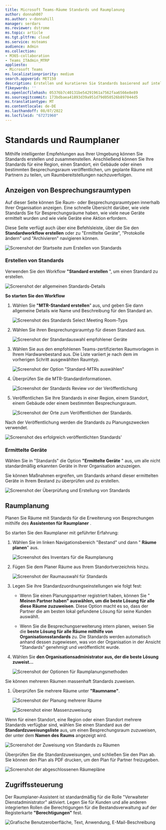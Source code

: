 ```yaml
---
title: Microsoft Teams-Räume Standards und Raumplanung
author: donnah007
ms.author: v-donnahill
manager: serdars
ms.reviewer: dstrome
ms.topic: article
ms.tgt.pltfrm: cloud
ms.service: msteams
audience: Admin
ms.collection:
- M365-collaboration
- Teams_ITAdmin_MTRP
appliesto:
- Microsoft Teams
ms.localizationpriority: medium
search.appverid: MET150
description: Erstellen und kuratieren Sie Standards basierend auf intelligenten Empfehlungen aus Ihrer Umgebung.
f1keywords: ''
ms.openlocfilehash: 05376b7c40131be54291961a7562faa6566e8e89
ms.sourcegitcommit: 173bdbaea41893d39a951d79d050526b897044d5
ms.translationtype: MT
ms.contentlocale: de-DE
ms.lasthandoff: 08/07/2022
ms.locfileid: "67271960"
---
```

# <a name="standards-and-room-planner"></a>Standards und Raumplaner

Mithilfe intelligenter Empfehlungen aus Ihrer Umgebung können Sie Standards erstellen und zusammenstellen. Anschließend können Sie Ihre Standards für eine Region, einen Standort, ein Gebäude oder einen bestimmten Besprechungsraum veröffentlichen, um geplante Räume mit Partnern zu teilen, um Raumbereitstellungen nachzuverfolgen.

## <a name="view-meeting-room-types"></a>Anzeigen von Besprechungsraumtypen

Auf dieser Seite können Sie Raum- oder Besprechungsraumtypen innerhalb Ihrer Organisation anzeigen. Eine schnelle Übersicht darüber, wie viele Standards Sie für Besprechungsräume haben, wie viele neue Geräte ermittelt wurden und wie viele Geräte eine Aktion erfordern.

Diese Seite verfügt auch über eine Befehlsleiste, über die Sie den  **Standardworkflow erstellen** oder zu "Ermittelte Geräte", "Protokolle ändern" und "Archivieren" navigieren können.

![Screenshot der Startseite zum Erstellen von Standards](../media/standards-and-room-planner-001.png)
### <a name="create-standards"></a>Erstellen von Standards

Verwenden Sie den Workflow **"Standard erstellen** ", um einen Standard zu erstellen.

![Screenshot der allgemeinen Standards-Details](../media/standards-and-room-planner-001.png)

**So starten Sie den Workflow**

1. Wählen Sie **"MTR-Standard erstellen**" aus, und geben Sie dann allgemeine Details wie Name und Beschreibung für den Standard an.

   ![Screenshot des Standards Select Meeting Room-Typs](../media/standards-and-room-planner-002.png)

1. Wählen Sie ihren Besprechungsraumtyp für diesen Standard aus.

   ![Screenshot der Standardauswahl empfohlener Geräte](../media/standards-and-room-planner-003.png)

1. Wählen Sie aus den empfohlenen Teams-zertifizierten Raumvorlagen in Ihrem Hardwarebestand aus. Die Liste variiert je nach dem im vorherigen Schritt ausgewählten Raumtyp.

   ![Screenshot der Option "Standard-MTRs auswählen"](../media/standards-and-room-planner-004.png)


1. Überprüfen Sie die MTR-Standardinformationen.

   ![Screenshot der Standards Review vor der Veröffentlichung](../media/standards-and-room-planner-005.png)

1. Veröffentlichen Sie Ihre Standards in einer Region, einem Standort, einem Gebäude oder einem bestimmten Besprechungsraum.

   ![Screenshot der Orte zum Veröffentlichen der Standards.](../media/standards-and-room-planner-006.png)

Nach der Veröffentlichung werden die Standards zu Planungszwecken verwendet.

![Screenshot des erfolgreich veröffentlichten Standards'](../media/standards-and-room-planner-008.png)
### <a name="discovered-devices"></a>Ermittelte Geräte

Wählen Sie in "Standards" die Option **"Ermittelte Geräte** " aus, um alle nicht standardmäßig erkannten Geräte in Ihrer Organisation anzuzeigen.


Sie können Maßnahmen ergreifen, um Standards anhand dieser ermittelten Geräte in Ihrem Bestand zu überprüfen und zu erstellen.

![Screenshot der Überprüfung und Erstellung von Standards](../media/standards-and-room-planner-009.png)

## <a name="room-planning"></a>Raumplanung

Planen Sie Räume mit Standards für die Erweiterung von Besprechungen mithilfe des **Assistenten für Raumplaner** .

So starten Sie den Raumplaner mit geführter Erfahrung:

1. Wählen Sie im linken Navigationsbereich "Bestand" und dann " **Räume planen**" aus.

   ![Screenshot des Inventars für die Raumplanung](../media/standards-and-room-planner-010.png)

1. Fügen Sie dem Planer Räume aus Ihrem Standortverzeichnis hinzu.

   ![Screenshot der Raumauswahl für Standards](../media/standards-and-room-planner-011.png)

1. Legen Sie ihre Standardzuordnungseinstellungen wie folgt fest:

   - Wenn Sie einen Planungspartner registriert haben, können Sie " **Meinen Partner haben" auswählen, um die beste Lösung für alle diese Räume zuzuweisen**. Diese Option macht es so, dass der Partner die am besten lokal gefundene Lösung für seine Kunden auswählt.

   - Wenn Sie die Besprechungserweiterung intern planen, weisen Sie die **beste Lösung für alle Räume mithilfe von Organisationsstandards** zu. Die Standards werden automatisch anhand dessen zugewiesen, was von der Organisation in der Ansicht "Standards" genehmigt und veröffentlicht wurde.

1. Wählen Sie **den Organisationsadministrator aus, der die beste Lösung zuweist...**

   ![Screenshot der Optionen für Raumplanungsmethoden](../media/standards-and-room-planner-012.png)

Sie können mehreren Räumen massenhaft Standards zuweisen.

1. Überprüfen Sie mehrere Räume unter **"Raumname"**.

   ![Screenshot der Planung mehrerer Räume](../media/standards-and-room-planner-013.png)

   ![Screenshot einer Massenzuweisung](../media/standards-and-room-planner-014.png)

Wenn für einen Standort, eine Region oder einen Standort mehrere Standards verfügbar sind, wählen Sie einen Standard aus der **Standardzuweisungsliste** aus, um einen Besprechungsraum zuzuweisen, der unter dem **Namen des Raums** angezeigt wird.

![Screenshot der Zuweisung von Standards zu Räumen](../media/standards-and-room-planner-015.png)

Überprüfen Sie die Standardzuweisungen, und schließen Sie den Plan ab. Sie können den Plan als PDF drucken, um den Plan für Partner freizugeben.

![Screenshot der abgeschlossenen Räumepläne](../media/standards-and-room-planner-016.png)

## <a name="access-control"></a>Zugriffssteuerung

Der Raumplaner-Assistent ist standardmäßig für die Rolle "Verwalteter Dienstadministrator" aktiviert. Legen Sie für Kunden und alle anderen integrierten Rollen die Berechtigungen für die Bestandsverwaltung auf der Registerkarte **"Berechtigungen"** fest.

![Grafische Benutzeroberfläche, Text, Anwendung, E-Mail-Beschreibung](../media/standards-and-room-planner-017.png)
